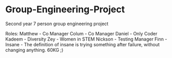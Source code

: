 # Group-Engineering-Project
Second year 7 person group engineering project

Roles:
Matthew - Co Manager
Colum - Co Manager
Daniel - Only Coder
Kadeem - Diversity
Zey - Women in STEM
Nickson - Testing Manager
Finn - Insane - The definition of insane is trying something after failure, without changing anything. 60KG ;)
